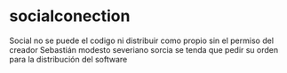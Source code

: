 # socialconection
Social
no se puede el codigo ni distribuir
como propio sin el permiso del creador Sebastián
modesto severiano sorcia se tenda que pedir su orden 
para la distribución del
software
